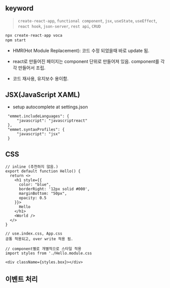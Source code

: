 ## keyword
> `create-react-app`, `functional component`, `jsx`, `useState`, `useEffect`, `react hook`, `json-server`, `rest api`, `CRUD`

```js
npx create-react-app voca
npm start
```

- HMR(Hot Module Replacement): 코드 수정 되었을때 바로 update 됨.

- react로 만들어진 페이지는 component 단위로 만들어져 있음. component를 각각 만들어서 조립.
- 코드 재사용, 유지보수 용이함.

## JSX(JavaScript XAML)
- setup autocomplete at settings.json
```
 "emmet.includeLanguages": {
     "javascript": "javascriptreact"
 },
 "emmet.syntaxProfiles": {
     "javascript": "jsx"
 }
```

## CSS
```
// inline (추천하지 않음.)
export default function Hello() {
  return <>
    <h1 style={{ 
      color: "blue", 
      borderRight: '12px solid #000',
      marginBottom: "50px",
      opacity: 0.5
    }}>
      Hello
    </h1>
    <World />
  </>
}

// use.index.css, App.css
공통 적용되고, over write 적용 됨.

// component별로 개별적으로 스타일 적용
import styles from './Hello.module.css

<div className={styles.box}></div>

```

## 이벤트 처리